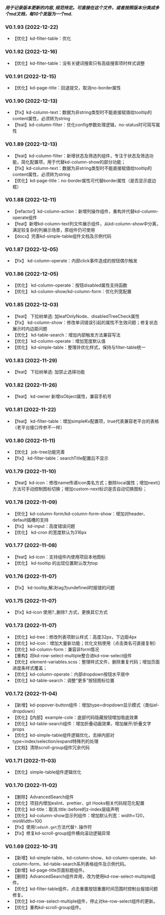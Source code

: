 ##### 用于记录版本更新的内容, 规范待定。可直接在这个文件，或者按照版本分类成多个md文档，每10个发版为一个md.

### V0.1.93 (2022-12-22)
- 【优化】kd-filter-table：优化

### V0.1.92 (2022-12-16)
- 【优化】kd-filter-table：没有关键词搜索只有高级搜索项时样式调整

### V0.1.91 (2022-12-15)
- 【优化】kd-page-title：回退提交，取消no-border属性

### V0.1.90 (2022-12-13)
- 【fix】kd-column-text：数据为非string类型时不能直接赋值给tooltip的content属性，必须转为string
- 【feat】kd-column-filter：优化config参数处理逻辑，no-status时可简写属性

### V0.1.89 (2022-12-13)
- 【feat】kd-column-filter：新增状态及筛选列组件，专注于状态及筛选功能，简化配置项，用于代替kd-column-show的部分功能；
- 【fix】kd-column-text：数据为非string类型时不能直接赋值给tooltip的content属性，必须转为string
- 【优化】kd-page-title：no-border属性可代替border属性（是否显示底边框）

### V0.1.88 (2022-12-11)
- 【refactor】kd-column-action：新增列操作组件，重构并代替kd-column-operate组件
- 【feat】新增kd-column-text列文件展示组件，从kd-column-show中分离，满足较复杂的列展示场景，原组件仍可使用
- 【docs】完善kd-simple-table组件文档及示例代码

### V0.1.87 (2022-12-05)
- 【fix】 kd-column-operate：内部click事件造成的按钮偶尔触发

### V0.1.86 (2022-12-05)
- 【优化】 kd-column-operate：按钮disabled属性支持函数
- 【优化】 kd-column-show/kd-column-form：优化列宽配置

### V0.1.85 (2022-12-03)
- 【feat】 下拉树单选: 加leafOnlyNode、disabledTreeCheck属性
- 【fix】 kd-column-show：修改单词错误引起的属性不生效问题；修复状态展示时内边距问题
- 【优化】 kd-table-search：增加内部触发方法兼容写法
- 【优化】 kd-column-operate：增加宽度默认值
- 【优化】 kd-simple-table：整理并优化样式，保持与filter-table统一

### V0.1.83 (2022-11-29)
- 【feat】 下拉树单选: 加禁止选择功能
### V0.1.82 (2022-11-26)
- 【feat】 kd-owner 新增isObject属性，兼容手机号
### V0.1.81 (2022-11-22)
- 【feat】 kd-filter-table：增加simpleKv配置项，true代表兼容老平台的表格（老平台接口传参不一样）
###  V0.1.80 (2022-11-11)
- 【优化】 job-tree功能完善
- 【fix】 kd-filter-table：searchTitle配置后不显示
###  V0.1.79 (2022-11-10)
- 【feat】kd-icon：修改name传递icon类名方式；删除local属性；增加next()方法可手动控制图标切换；增加custom-next标识是否自动切换图标；
###  V0.1.78 (2022-11-09)
- 【优化】kd-column-form/kd-column-form-show：增加对header、default插槽的支持
- 【fix】 kd-input：高度错误问题
- 【优化】 kd-cron 的宽度默认为316px
###  V0.1.77 (2022-11-08)
- 【feat】kd-icon：支持组件内使用项目本地图标
- 【优化】 kd-tooltip 的出现位置默认改为top
###  V0.1.76 (2022-11-07)
- 【fix】 kd-tooltip,解决tag为undefined时报错的问题
###  V0.1.75 (2022-11-07)
- 【fix】kd-icon 使用?.,删除?.方式，更换其它方式
###  V0.1.73 (2022-11-07)
- 【优化】kd-tree：修改列表项默认样式：高度32px，下边距4px
- 【优化】kd-icon：增加大量新功能；优化文档使用（点击类名可直接复制）
- 【优化】kd-column-form：兼容非form情况
- 【重构】将kd-row-select-multiple整合进kd-row-select组件
- 【优化】element-variables.scss：整理样式文件，删除重复代码；增加页面进度条样式覆盖；
- 【优化】kd-column-operate：内部dropdown按钮水平居中
- 【优化】kd-table-search：调整“更多”按钮图标位置

###  V0.1.72 (2022-11-04)
- 【新增】kd-popover-button组件：增加type=dropdown显示模式（类似el-dropdown）
- 【优化】【内部】example-cole：底部代码隐藏按钮增加吸底效果
- 【优化】kd-table-search组件：增加折叠动画效果，增加展开/折叠文字props
- 【优化】kd-simple-table组件逻辑优化，去掉内部对type=index/selection/expand特殊列的处理
- 【文档】清除scroll-group组件冗余代码

###  V0.1.71 (2022-11-03)
- 【优化】simple-table组件逻辑优化

###  V0.1.70 (2022-11-02)
- 【删除】AdvancedSearch组件
- 【优化】项目内增加eslint、prettier、git Hooks相关代码规范化配置
- 【优化】kd-title：取消.title::before的z-index层级声明
- 【优化】kd-column-show显示列组件：增加默认列宽：width=120，minWidth=100
- 【fix】使用```lodash.get```方法代替```?.```操作符
- 【fix】修复kd-scroll-group组件横向滚动逻辑异常

###  V0.1.69 (2022-10-31)

- 【新增】kd-simple-table、kd-column-show、kd-column-operate、kd-column-form、kd-table-search系列表格组件及示例代码。
- 【新增】kd-page-title页面标题组件。
- 【删除】AdvancedSearch组件弃用，改为使用kd-row-select-multiple组件。
- 【优化】kd-filter-table组件，点击重置按钮重置时间范围时控制台报错问题修复。
- 【优化】kd-row-select-multiple组件，停止对ke-row-select组件的更新。
- 【优化】重构kd-scroll-group组件。

